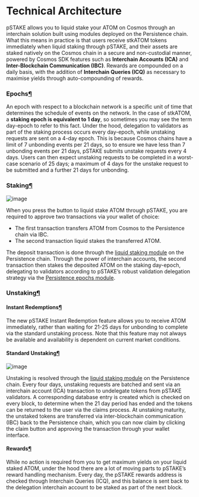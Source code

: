 # Technical Architecture

pSTAKE allows you to liquid stake your ATOM on Cosmos through an interchain solution built using modules deployed on the Persistence chain. What this means in practice is that users receive stkATOM tokens immediately when liquid staking through pSTAKE, and their assets are staked natively on the Cosmos chain in a secure and non-custodial manner, powered by Cosmos SDK features such as **Interchain Accounts (ICA)** and **Inter-Blockchain Communication (IBC)**. Rewards are compounded on a daily basis, with the addition of **Interchain Queries (ICQ)** as necessary to maximise yields through auto-compounding of rewards.

### Epochs[¶](broken-reference) <a href="#epochs" id="epochs"></a>

An epoch with respect to a blockchain network is a specific unit of time that determines the schedule of events on the network. In the case of stkATOM, a **staking epoch is equivalent to 1 day**, so sometimes you may see the term day-epoch to refer to this fact. Under the hood, delegation to validators as part of the staking process occurs every day-epoch, while unstaking requests are sent on a 4-day epoch. This is because Cosmos chains have a limit of 7 unbonding events per 21 days, so to ensure we have less than 7 unbonding events per 21 days, pSTAKE submits unstake requests every 4 days. Users can then expect unstaking requests to be completed in a worst-case scenario of 25 days; a maximum of 4 days for the unstake request to be submitted and a further 21 days for unbonding.

### Staking[¶](broken-reference) <a href="#staking" id="staking"></a>

![image](https://user-images.githubusercontent.com/34552383/211334902-e5cf7cde-59e8-46ab-80de-87ac013fd7f6.png)

When you press the button to liquid stake ATOM through pSTAKE, you are required to approve two transactions via your wallet of choice:

* The first transaction transfers ATOM from Cosmos to the Persistence chain via IBC.
* The second transaction liquid stakes the transferred ATOM.

The deposit transaction is done through the [liquid staking module](https://github.com/persistenceOne/pstake-native/tree/main/x/lscosmos) on the Persistence chain. Through the power of interchain accounts, the second transaction then stakes the deposited ATOM on the staking day-epoch, delegating to validators according to pSTAKE’s robust validation delegation strategy via the [Persistence epochs module](https://github.com/persistenceOne/persistence-sdk/tree/master/x/epochs).

### Unstaking[¶](broken-reference) <a href="#unstaking" id="unstaking"></a>

#### Instant Redemptions[¶](broken-reference) <a href="#instant-redemptions" id="instant-redemptions"></a>

The new pSTAKE Instant Redemption feature allows you to receive ATOM immediately, rather than waiting for 21-25 days for unbonding to complete via the standard unstaking process. Note that this feature may not always be available and availability is dependent on current market conditions.

#### Standard Unstaking[¶](broken-reference) <a href="#standard-unstaking" id="standard-unstaking"></a>

![image](https://user-images.githubusercontent.com/34552383/211335072-70ae51ec-319b-4783-8480-34d089683b4b.png)

Unstaking is resolved through the [liquid staking module](https://github.com/persistenceOne/persistence-sdk/tree/master/x/epochs) on the Persistence chain. Every four days, unstaking requests are batched and sent via an interchain account (ICA) transaction to undelegate tokens from pSTAKE validators. A corresponding database entry is created which is checked on every block, to determine when the 21 day period has ended and the tokens can be returned to the user via the claims process. At unstaking maturity, the unstaked tokens are transferred via inter-blockchain communication (IBC) back to the Persistence chain, which you can now claim by clicking the claim button and approving the transaction through your wallet interface.

#### Rewards[¶](broken-reference) <a href="#rewards" id="rewards"></a>

While no action is required from you to get maximum yields on your liquid staked ATOM, under the hood there are a lot of moving parts to pSTAKE’s reward handling mechanism. Every day, the pSTAKE rewards address is checked through Interchain Queries (ICQ), and this balance is sent back to the delegation interchain account to be staked as part of the next block.
